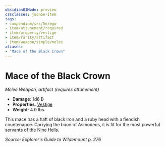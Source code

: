 ```yaml
---
obsidianUIMode: preview
cssclasses: json5e-item
tags:
- compendium/src/5e/egw
- item/attunement/required
- item/property/vestige
- item/rarity/artifact
- item/weapon/simple/melee
aliases: 
- "Mace of the Black Crown"
---
```

# Mace of the Black Crown
*Melee Weapon, artifact (requires attunement)*  

- **Damage**: 1d6 B
- **Properties**: [Vestige](/Systems/5e/rules/item-properties.md#Vestige)
- **Weight**: 4.0 lbs.

This mace has a haft of black iron and a ruby head with a fiendish countenance. Carrying the boon of Asmodeus, it is fit for the most powerful servants of the Nine Hells.

*Source: Explorer's Guide to Wildemount p. 276*
